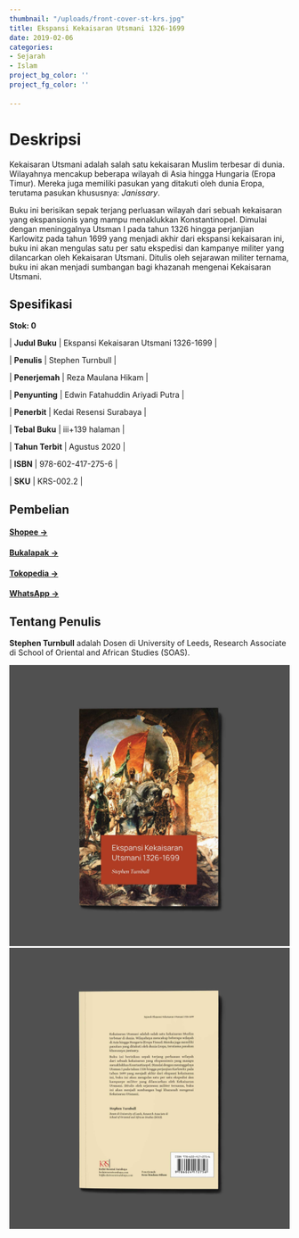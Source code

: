 ```yaml
---
thumbnail: "/uploads/front-cover-st-krs.jpg"
title: Ekspansi Kekaisaran Utsmani 1326-1699
date: 2019-02-06
categories:
- Sejarah
- Islam
project_bg_color: ''
project_fg_color: ''

---
```

# Deskripsi

Kekaisaran Utsmani adalah salah satu kekaisaran Muslim terbesar di dunia. Wilayahnya mencakup beberapa wilayah di Asia hingga Hungaria (Eropa Timur). Mereka juga memiliki pasukan yang ditakuti oleh dunia Eropa, terutama pasukan khususnya: _Janissary_.

Buku ini berisikan sepak terjang perluasan wilayah dari sebuah kekaisaran yang ekspansionis yang mampu menaklukkan Konstantinopel. Dimulai dengan meninggalnya Utsman I pada tahun 1326 hingga perjanjian Karlowitz pada tahun 1699 yang menjadi akhir dari ekspansi kekaisaran ini, buku ini akan mengulas satu per satu ekspedisi dan kampanye militer yang dilancarkan oleh Kekaisaran Utsmani. Ditulis oleh sejarawan militer ternama, buku ini akan menjadi sumbangan bagi khazanah mengenai Kekaisaran Utsmani.

## Spesifikasi

**Stok: 0**

| **Judul Buku** | Ekspansi Kekaisaran Utsmani 1326-1699 |

| **Penulis** | Stephen Turnbull |

| **Penerjemah** | Reza Maulana Hikam |

| **Penyunting** | Edwin Fatahuddin Ariyadi Putra |

| **Penerbit** | Kedai Resensi Surabaya |

| **Tebal Buku** | iii+139 halaman |

| **Tahun Terbit** | Agustus 2020 |

| **ISBN** | 978-602-417-275-6 |

| **SKU** | KRS-002.2 |

## Pembelian

#### [Shopee →](https://shopee.co.id/kbmurba "Shopee")

#### [Bukalapak →](https://www.bukalapak.com/u/kbmurba "Bukalapak")

#### [Tokopedia →](https://www.tokopedia.com/kbmurba "Tokopedia")

#### [WhatsApp →](https://wa.me/6282153777192 "WhatsApp")

## Tentang Penulis

**Stephen Turnbull** adalah Dosen di University of Leeds, Research Associate di School of Oriental and African Studies (SOAS).

![](/uploads/front-cover-st-krs.jpg)![](/uploads/back-cover-st-krs.jpg)
